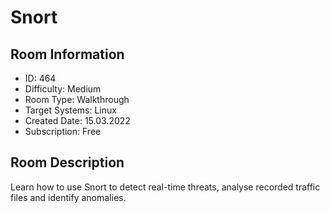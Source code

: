﻿# Snort

## Room Information
- ID: 464
- Difficulty: Medium
- Room Type: Walkthrough
- Target Systems: Linux
- Created Date: 15.03.2022
- Subscription: Free

## Room Description
Learn how to use Snort to detect real-time threats, analyse recorded traffic files and identify anomalies.
